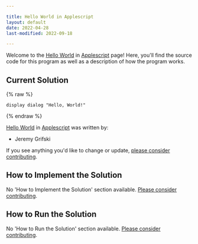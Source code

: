 ```yaml
---

title: Hello World in Applescript
layout: default
date: 2022-04-28
last-modified: 2022-09-18

---
```


Welcome to the [Hello World](https://sampleprograms.io/projects/hello-world) in [Applescript](https://sampleprograms.io/languages/applescript) page! Here, you'll find the source code for this program as well as a description of how the program works.

## Current Solution

{% raw %}

```applescript
display dialog "Hello, World!"
```

{% endraw %}

[Hello World](https://sampleprograms.io/projects/hello-world) in [Applescript](https://sampleprograms.io/languages/applescript) was written by:

- Jeremy Grifski

If you see anything you'd like to change or update, [please consider contributing](https://github.com/TheRenegadeCoder/sample-programs).

## How to Implement the Solution

No 'How to Implement the Solution' section available. [Please consider contributing](https://github.com/TheRenegadeCoder/sample-programs-website).

## How to Run the Solution

No 'How to Run the Solution' section available. [Please consider contributing](https://github.com/TheRenegadeCoder/sample-programs-website).